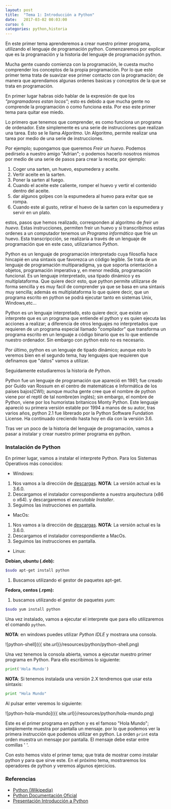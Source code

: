 ```yaml
---
layout: post
title:  "Tema 1: Introducción a Python"
date:   2017-03-02 00:03:00
curso: 6
categories: python,historia
---
```


En este primer tema aprenderemos a crear nuestro primer programa, utilizando el lenguaje de programación python. Comenzaremos por explicar que es la programación y la historia del lenguaje de programación python.

Mucha gente cuando comienza con la programación, le cuesta mucho comprender los conceptos de la propia programación. Por lo que este primer tema trata de suavizar ese primer contacto con la programación; de manera que aprendamos algunas ordenes basicas y conceptos de la que se trata en programación.

En primer lugar habras oido hablar de la expresión de que los _"programadores estan locos"_; esto es debido a que mucha gente no comprende la programación o como funciona esta. Por eso este primer tema para quitar ese miedo.

Lo primero que tenemos que comprender, es como funciona un programa de ordenador. Este simplemente es una serie de instrucciones que realizan una tarea. Esto se le llama _Algoritmo_. Un Algoritmo, permite realizar una tarea por medio de una serie de instrucciones.

Por ejemplo; supongamos que queremos _Freir un huevo_. Podemos pedirselo a nuestro amigo "Adrian"; o podemos hacerlo nosotros mismos por medio de una serie de pasos para crear la receta; por ejemplo:

1. Coger una sarten, un huevo, espumedera y aceite.
2. Vertir aceite en la sarten.
3. Poner la sarten al fuego.
4. Cuando el aceite este caliente, romper el huevo y vertir el contenido dentro del aceite.
5. dar algunos golpes con la espumedera al huevo para evitar que se rompa.
6. Cuando este al gusto, retirar el huevo de la sarten con la espumedera y servir en un plato.

estos, pasos que hemos realizado, corresponden al algoritmo de _freir un huevo_. Estas instrucciones, permiten freir un huevo y si transcribimos estas ordenes a un computador tenemos un _Programa informático_ que frie un huevo. Esta transcripcción, se realizaría a través de un lenguaje de programación que en este caso, utilizariamos _Python_.

Python es un lenguaje de programación interpretado cuya filosofía hace hincapié en una sintaxis que favorezca un código legible.  Se trata de un lenguaje de programación multiparadigma, ya que soporta orientación a objetos, programación imperativa y, en menor medida, programación funcional. Es un lenguaje interpretado, usa tipado dinámico y es multiplataforma. Que quiere decir esto, que python permite utilizarse de forma sencilla y es muy facil de comprender ya que se basa en una sintaxis muy sencilla; además es multiplataforma lo que quiere decir, que un programa escrito en python se podrá ejecutar tanto en sistemas Unix, Windows,etc...

Python es un lenguaje interpretado, esto quiere decir, que existe un interprete que es un programa que entiende el python y es quien ejecuta las acciones a realizar; a diferencia de otros lenguajes no interpretados que requieren de un programa especial llamado "compilador" que transforma un programa escrito en un lenguaje a código binario que es lo que entiende nuestro ordenador. Sin embargo con python esto no es necesario.

Por último, python es un lenguaje de tipado dinámico; aunque esto lo veremos bien en el segundo tema, hay lenguajes que requieren que definamos que "datos" vamos a utilizar. 

Seguidamente estudiaremos la historia de Python.

Python fue un lenguaje de programación que apareció en 1981; fue creado por Guido van Rossum en el centro de matemáticas e Informática de los paises bajos(CWI); aunque mucha gente cree que el nombre de python viene por el reptil de tal nombre(en inglés); sin embargo, el nombre de Python, viene por los humoristas britanicos Monty Python. Este lenguaje apareció su primera versión estable por 1994 a manos de su autor, tras varios años, python 2.1 fue librerado por la Python Software Fundation License. Ha continuado creciendo hasta hoy en día con la versión 3.6.

Tras ver un poco de la historia del lenguaje de programación, vamos a pasar a instalar y crear nuestro primer programa en python.

### Instalación de Python

En primer lugar, vamos a instalar el interprete Python. Para los Sistemas Operativos más conocidos:

*  Windows:

1. Nos vamos a la dirección de [descargas](https://www.python.org/downloads/release/python-360/). **NOTA**: La versión actual es la 3.6.0.
2. Descargamos el instalador correspondiente a nuestra arquitectura (x86 o x64). y descargaremos el _executable Installer_.
3. Seguimos las instrucciones en pantalla.

* MacOs:

1. Nos vamos a la dirección de [descargas](https://www.python.org/downloads/release/python-360/). **NOTA**: La versión actual es la 3.6.0.
2. Descargamos el instalador correspondiente a MacOs.
3. Seguimos las instrucciones en pantalla.

* Linux:

**Debian, ubuntu (.deb):**

```bash
$sudo apt-get install python
```

1. Buscamos utilizando el gestor de paquetes apt-get.

**Fedora, centos (.rpm):**

1. buscamos utilizando el gestor de paquetes _yum_:

```bash
$sudo yum install python
```

Una vez instalado, vamos a ejecutar el interprete que para ello utilizaremos el comando ```python```.

**NOTA**: en windows puedes utilizar _Python IDLE_ y mostrara una consola.

![python-shell]({{ site.url}}/resources/python/python-shell.png)

Una vez tenemos la consola abierta, vamos a ejecutar nuestro primer programa en Python. Para ello escribimos lo siguiente:

```python
print('Hola Mundo')
```

**NOTA**: Si tenemos instalada una versión 2.X tendremos que usar esta sintaxis:

```python
print "Hola Mundo"
```

Al pulsar enter veremos lo siguiente:

![python-hola-mundo]({{ site.url}}/resources/python/hola-mundo.png)

 Este es el primer programa en python y es el famoso "Hola Mundo"; simplemente muestra por pantalla un mensaje. por lo que podemos ver la primera instrucción que podemos utilizar en python. 
 La orden ```print``` esta orden muestra un mensaje por pantalla. El mensaje debe estar entre comillas ' '.

 Con esto hemos visto el primer tema; que trata de mostrar como instalar python y para que sirve este. En el próximo tema, mostraremos los operadores de python y veremos algunos ejercicios.

### Referencias

 * [Python (Wikipedia)](https://es.wikipedia.org/wiki/Python)
 * [Python Documentación Oficial](https://www.python.org/)
 * [Presentación Introducción a Python](http://slides.com/zerasul/python#/)